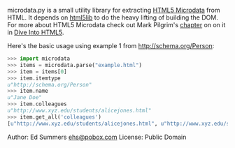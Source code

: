 microdata.py is a small utility library for extracting 
[HTML5 Microdata](http://dev.w3.org/html5/md/) from 
HTML. It depends on 
[html5lib](http://code.google.com/p/html5lib/)
to do the heavy lifting of building the DOM. 
For more about HTML5 Microdata check out Mark Pilgrim's 
[chapter](http://diveintohtml5.org/extensibility.html) on on it in 
[Dive Into HTML5](http://diveintohtml5.org/).

Here's the basic usage using example 1 from http://schema.org/Person:

```python
>>> import microdata
>>> items = microdata.parse("example.html")
>>> item = items[0]
>>> item.itemtype
u"http://schema.org/Person"
>>> item.name
u"Jane Doe"
>>> item.colleagues
u"http://www.xyz.edu/students/alicejones.html"
>>> item.get_all('colleagues')
[u"http://www.xyz.edu/students/alicejones.html", u"http://www.xyz.edu/students/bobsmith.html"]
```

Author: Ed Summers <ehs@pobox.com>
License: Public Domain
